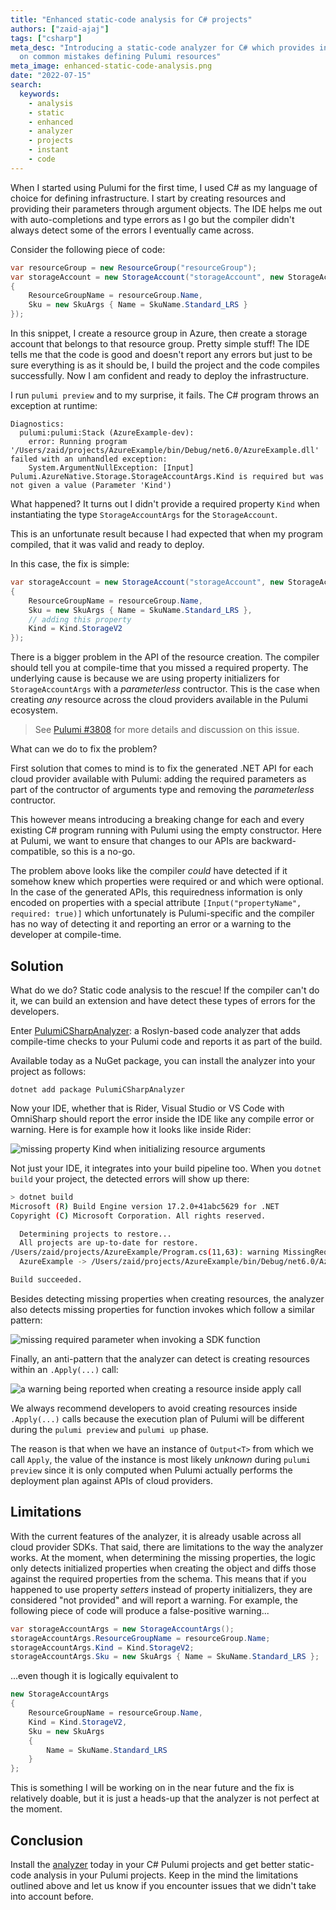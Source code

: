 ```yaml
---
title: "Enhanced static-code analysis for C# projects"
authors: ["zaid-ajaj"]
tags: ["csharp"]
meta_desc: "Introducing a static-code analyzer for C# which provides instant feedback
  on common mistakes defining Pulumi resources"
meta_image: enhanced-static-code-analysis.png
date: "2022-07-15"
search:
  keywords:
    - analysis
    - static
    - enhanced
    - analyzer
    - projects
    - instant
    - code
---
```


When I started using Pulumi for the first time, I used C# as my language of choice for defining infrastructure. I start by creating resources and providing their parameters through argument objects. The IDE helps me out with auto-completions and type errors as I go but the compiler didn't always detect some of the errors I eventually came across.

<!--more-->

Consider the following piece of code:

```cs
var resourceGroup = new ResourceGroup("resourceGroup");
var storageAccount = new StorageAccount("storageAccount", new StorageAccountArgs
{
    ResourceGroupName = resourceGroup.Name,
    Sku = new SkuArgs { Name = SkuName.Standard_LRS }
});
```

In this snippet, I create a resource group in Azure, then create a storage account that belongs to that resource group. Pretty simple stuff! The IDE tells me that the code is good and doesn't report any errors but just to be sure everything is as it should be, I build the project and the code compiles successfully. Now I am confident and ready to deploy the infrastructure.

I run `pulumi preview` and to my surprise, it fails. The C# program throws an exception at runtime:

```
Diagnostics:
  pulumi:pulumi:Stack (AzureExample-dev):
    error: Running program '/Users/zaid/projects/AzureExample/bin/Debug/net6.0/AzureExample.dll' failed with an unhandled exception:
    System.ArgumentNullException: [Input] Pulumi.AzureNative.Storage.StorageAccountArgs.Kind is required but was not given a value (Parameter 'Kind')
```

What happened? It turns out I didn't provide a required property `Kind` when instantiating the type `StorageAccountArgs` for the `StorageAccount`.

This is an unfortunate result because I had expected that when my  program compiled, that it was valid and ready to deploy.

In this case, the fix is simple:

```cs
var storageAccount = new StorageAccount("storageAccount", new StorageAccountArgs
{
    ResourceGroupName = resourceGroup.Name,
    Sku = new SkuArgs { Name = SkuName.Standard_LRS },
    // adding this property
    Kind = Kind.StorageV2
});
```

There is a bigger problem in the API of the resource creation. The compiler should tell you at compile-time that you missed a required property. The underlying cause is because we are using property initializers for `StorageAccountArgs` with a _parameterless_ contructor. This is the case when creating _any_ resource across the cloud providers available in the Pulumi ecosystem.

> See [Pulumi #3808](https://github.com/pulumi/pulumi/issues/3808) for more details and discussion on this issue.

What can we do to fix the problem?

First solution that comes to mind is to fix the generated .NET API for each cloud provider available with Pulumi: adding the required parameters as part of the contructor of arguments type and removing the _parameterless_ contructor.

This however means introducing a breaking change for each and every existing C# program running with Pulumi using the empty constructor. Here at Pulumi, we want to ensure that changes to our APIs are backward-compatible, so this is a no-go.

The problem above looks like the compiler _could_ have detected if it somehow knew which properties were required or and which were optional. In the case of the generated APIs, this requiredness information is only encoded on properties with a special attribute `[Input("propertyName", required: true)]` which unfortunately is Pulumi-specific and the compiler has no way of detecting it and reporting an error or a warning to the developer at compile-time.

## Solution

What do we do? Static code analysis to the rescue! If the compiler can't do it, we can build an extension and have detect these types of errors for the developers.

Enter [PulumiCSharpAnalyzer](https://github.com/Zaid-Ajaj/pulumi-csharp-analyzer): a Roslyn-based code analyzer that adds compile-time checks to your Pulumi code and reports it as part of the build.

Available today as a NuGet package, you can install the analyzer into your project as follows:

```
dotnet add package PulumiCSharpAnalyzer
```

Now your IDE, whether that is Rider, Visual Studio or VS Code with OmniSharp should report the error inside the IDE like any compile error or warning. Here is for example how it looks like inside Rider:

![missing property Kind when initializing resource arguments](./missing-kind-property.png)

Not just your IDE, it integrates into your build pipeline too. When you `dotnet build` your project, the detected errors will show up there:

```bash
> dotnet build
Microsoft (R) Build Engine version 17.2.0+41abc5629 for .NET
Copyright (C) Microsoft Corporation. All rights reserved.

  Determining projects to restore...
  All projects are up-to-date for restore.
/Users/zaid/projects/AzureExample/Program.cs(11,63): warning MissingRequiredProperty: Missing required property Kind when initializing properties of type StorageAccountArgs [/Users/zaid/projects/AzureExample/AzureExample.csproj]
  AzureExample -> /Users/zaid/projects/AzureExample/bin/Debug/net6.0/AzureExample.dll

Build succeeded.
```

Besides detecting missing properties when creating resources, the analyzer also detects missing properties for function invokes which follow a similar pattern:

![missing required parameter when invoking a SDK function](./error-missing-required-properties-function-invokes.png)

Finally, an anti-pattern that the analyzer can detect is creating resources within an `.Apply(...)` call:

![a warning being reported when creating a resource inside apply call](./resource-inside-apply.png)

We always recommend developers to avoid creating resources inside `.Apply(...)` calls because the execution plan of Pulumi will be different during the `pulumi preview` and `pulumi up` phase.

The reason is that when we have an instance of `Output<T>` from which we call `Apply`, the value of the instance is most likely _unknown_ during `pulumi preview` since it is only computed when Pulumi actually performs the deployment plan against APIs of cloud providers.

## Limitations

With the current features of the analyzer, it is already usable across all cloud provider SDKs. That said, there are limitations to the way the analyzer works. At the moment, when determining the missing properties, the logic only detects initialized properties when creating the object and diffs those against the required properties from the schema. This means that if you happened to use property _setters_ instead of property initializers, they are considered "not provided" and will report a warning. For example, the following piece of code will produce a false-positive warning...

```cs
var storageAccountArgs = new StorageAccountArgs();
storageAccountArgs.ResourceGroupName = resourceGroup.Name;
storageAccountArgs.Kind = Kind.StorageV2;
storageAccountArgs.Sku = new SkuArgs { Name = SkuName.Standard_LRS };
```

...even though it is logically equivalent to

```cs
new StorageAccountArgs
{
    ResourceGroupName = resourceGroup.Name,
    Kind = Kind.StorageV2,
    Sku = new SkuArgs
    {
        Name = SkuName.Standard_LRS
    }
};
```

This is something I will be working on in the near future and the fix is relatively doable, but it is just a heads-up that the analyzer is not perfect at the moment.

## Conclusion

Install the [analyzer](https://github.com/Zaid-Ajaj/pulumi-csharp-analyzer) today in your C# Pulumi projects and get better static-code analysis in your Pulumi projects. Keep in the mind the limitations outlined above and let us know if you encounter issues that we didn't take into account before.

